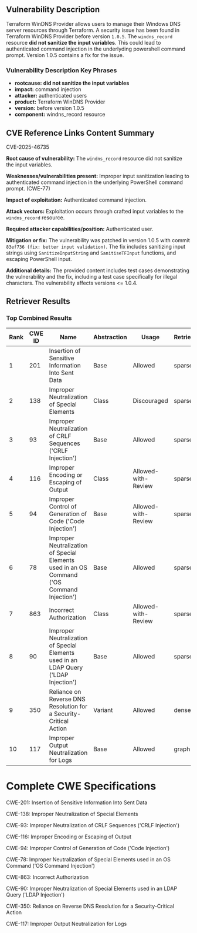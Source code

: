 ## Vulnerability Description
Terraform WinDNS Provider allows users to manage their Windows DNS server resources through Terraform. A security issue has been found in Terraform WinDNS Provider before version `1.0.5`. The `windns_record` resource **did not sanitize the input variables**. This could lead to authenticated command injection in the underlyding powershell command prompt. Version 1.0.5 contains a fix for the issue.

### Vulnerability Description Key Phrases
- **rootcause:** **did not sanitize the input variables**
- **impact:** command injection
- **attacker:** authenticated users
- **product:** Terraform WinDNS Provider
- **version:** before version 1.0.5
- **component:** windns_record resource

## CVE Reference Links Content Summary
CVE-2025-46735

**Root cause of vulnerability:**
The `windns_record` resource did not sanitize the input variables.

**Weaknesses/vulnerabilities present:**
Improper input sanitization leading to authenticated command injection in the underlying PowerShell command prompt. (CWE-77)

**Impact of exploitation:**
Authenticated command injection.

**Attack vectors:**
Exploitation occurs through crafted input variables to the `windns_record` resource.

**Required attacker capabilities/position:**
Authenticated user.

**Mitigation or fix:**
The vulnerability was patched in version 1.0.5 with commit `83ef736 (fix: better input validation)`.  The fix includes sanitizing input strings using `SanitizeInputString` and `SanitiseTFInput` functions, and escaping PowerShell input.

**Additional details:**
The provided content includes test cases demonstrating the vulnerability and the fix, including a test case specifically for illegal characters. The vulnerability affects versions <= 1.0.4.

## Retriever Results

### Top Combined Results

| Rank | CWE ID | Name | Abstraction | Usage  | Retrievers | Individual Scores |
|------|--------|------|-------------|-------|------------|-------------------|
| 1 | 201 | Insertion of Sensitive Information Into Sent Data | Base | Allowed | sparse | 0.345 |
| 2 | 138 | Improper Neutralization of Special Elements | Class | Discouraged | sparse | 0.314 |
| 3 | 93 | Improper Neutralization of CRLF Sequences ('CRLF Injection') | Base | Allowed | sparse | 0.314 |
| 4 | 116 | Improper Encoding or Escaping of Output | Class | Allowed-with-Review | sparse | 0.313 |
| 5 | 94 | Improper Control of Generation of Code ('Code Injection') | Base | Allowed-with-Review | sparse | 0.300 |
| 6 | 78 | Improper Neutralization of Special Elements used in an OS Command ('OS Command Injection') | Base | Allowed | sparse | 0.298 |
| 7 | 863 | Incorrect Authorization | Class | Allowed-with-Review | sparse | 0.292 |
| 8 | 90 | Improper Neutralization of Special Elements used in an LDAP Query ('LDAP Injection') | Base | Allowed | sparse | 0.290 |
| 9 | 350 | Reliance on Reverse DNS Resolution for a Security-Critical Action | Variant | Allowed | dense | 0.471 |
| 10 | 117 | Improper Output Neutralization for Logs | Base | Allowed | graph | 0.003 |



# Complete CWE Specifications

CWE-201: Insertion of Sensitive Information Into Sent Data

CWE-138: Improper Neutralization of Special Elements

CWE-93: Improper Neutralization of CRLF Sequences ('CRLF Injection')

CWE-116: Improper Encoding or Escaping of Output

CWE-94: Improper Control of Generation of Code ('Code Injection')

CWE-78: Improper Neutralization of Special Elements used in an OS Command ('OS Command Injection')

CWE-863: Incorrect Authorization

CWE-90: Improper Neutralization of Special Elements used in an LDAP Query ('LDAP Injection')

CWE-350: Reliance on Reverse DNS Resolution for a Security-Critical Action

CWE-117: Improper Output Neutralization for Logs